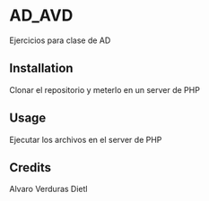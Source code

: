 # AD_AVD

Ejercicios para clase de AD

## Installation

Clonar el repositorio y meterlo en un server de PHP

## Usage

Ejecutar los archivos en el server de PHP

## Credits

Alvaro Verduras Dietl
